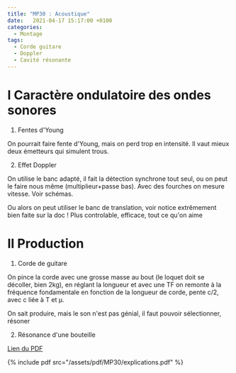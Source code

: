 ```yaml
---
title: "MP30 : Acoustique"
date:   2021-04-17 15:17:00 +0100
categories:
  - Montage
tags:
  - Corde guitare
  - Doppler
  - Cavité résonante
---
```


# I Caractère ondulatoire des ondes sonores
1) Fentes d'Young

On pourrait faire fente d'Young, mais on perd trop en intensité. Il vaut mieux deux émetteurs qui simulent trous.

2) Effet Doppler

On utilise le banc adapté, il fait la détection synchrone tout seul, ou on peut le faire nous même (multiplieur+passe bas). Avec des fourches on mesure vitesse. Voir schémas.

Ou alors on peut utiliser le banc de translation, voir notice extrêmement bien faite sur la doc ! Plus controlable, efficace, tout ce qu'on aime
# II Production
1) Corde de guitare

On pince la corde avec une grosse masse au bout (le loquet doit se décoller, bien 2kg), en réglant la longueur et avec une TF on remonte à la fréquence fondamentale en fonction de la longueur de corde, pente c/2, avec c liée à T et &mu;.

On sait produire, mais le son n'est pas génial, il faut pouvoir sélectionner, résoner

2) Résonance d'une bouteille

[Lien du PDF](/assets/pdf/MP30/explications.pdf)

{% include pdf src="/assets/pdf/MP30/explications.pdf" %}
